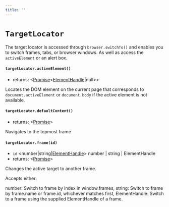 ```yaml
---
title: ''
---
```

# `TargetLocator`

The target locator is accessed through `browser.switchTo()` and enables you to switch frames, tabs, or browser windows. As well as access the `activeElement` or an alert box.

#### `targetLocator.activeElement()`
* returns: <[Promise]<[ElementHandle]|null>> 

Locates the DOM element on the current page that corresponds to
`document.activeElement` or `document.body` if the active element is not
available.

#### `targetLocator.defaultContent()`
* returns: <[Promise]<void>> 

Navigates to the topmost frame

#### `targetLocator.frame(id)`
* `id` <number|string|[ElementHandle]>  number | string | ElementHandle
* returns: <[Promise]<void>> 

Changes the active target to another frame.

Accepts either:

number: Switch to frame by index in window.frames,
string: Switch to frame by frame.name or frame.id, whichever matches first,
ElementHandle: Switch to a frame using the supplied ElementHandle of a frame.


[Promise]: https://developer.mozilla.org/en-US/docs/Web/JavaScript/Reference/Global_Objects/Promise
[ElementHandle]: ElementHandle.md#elementhandle